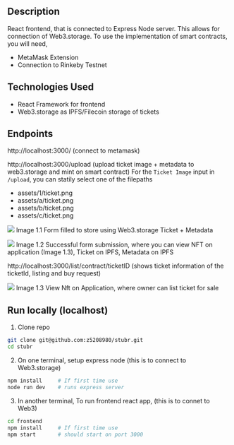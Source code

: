 ## Description
React frontend, that is connected to Express Node server. This allows for connection of Web3.storage. To use the implementation 
of smart contracts, you will need,
- MetaMask Extension
- Connection to Rinkeby Testnet

## Technologies Used
- React Framework for frontend
- Web3.storage as IPFS/Filecoin storage of tickets

## Endpoints 
http://localhost:3000/ (connect to metamask)

http://localhost:3000/upload (upload ticket image + metadata to web3.storage and mint on smart contract)
For the `Ticket Image` input in `/upload`, you can statily select one of the filepaths
- assets/1/ticket.png
- assets/a/ticket.png
- assets/b/ticket.png
- assets/c/ticket.png

![](https://github.com/z5208980/stubr/blob/main/assets/readme/_uploadTicket.png)
Image 1.1 Form filled to store using Web3.storage Ticket + Metadata

![](https://github.com/z5208980/stubr/blob/main/assets/readme/_uploadTicketSuccess.png)
Image 1.2 Successful form submission, where you can view NFT on application (Image 1.3), Ticket on IPFS, Metadata on IPFS

http://localhost:3000/list/contract/ticketID (shows ticket information of the ticketId, listing and buy request)

![](https://github.com/z5208980/stubr/blob/main/assets/readme/_uploadTicketSuccess.png)
Image 1.3 View Nft on Application, where owner can list ticket for sale

## Run locally (localhost)

1. Clone repo
```sh
git clone git@github.com:z5208980/stubr.git
cd stubr
```

2. On one terminal, setup express node (this is to connect to Web3.storage)
```sh
npm install     # If first time use
node run dev    # runs express server
```

3. In another terminal, To run frontend react app, (this is to connet to Web3)
```sh
cd frontend
npm install     # If first time use
npm start       # should start on port 3000
```